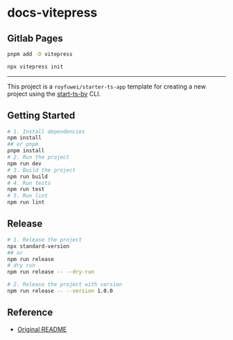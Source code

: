 docs-vitepress
===

## Gitlab Pages


```sh
pnpm add -D vitepress

npx vitepress init

```

---

This project is a `royfuwei/starter-ts-app` template for creating a new project using the [start-ts-by](https://www.npmjs.com/package/start-ts-by) CLI.

## Getting Started

```bash
# 1. Install dependencies
npm install
## or pnpm
pnpm install
# 2. Run the project
npm run dev
# 3. Build the project
npm run build
# 4. Run tests
npm run test
# 5. Run lint
npm run lint
```

## Release
```bash
# 1. Release the project
npx standard-version
## or
npm run release
# dry run
npm run release -- --dry-run

# 2. Release the project with version
npm run release -- --version 1.0.0
```

## Reference
- [Original README](./START_BY_README.md)
  